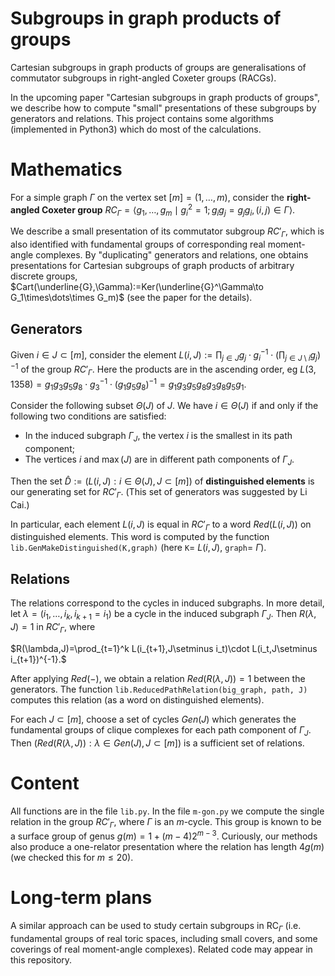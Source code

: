 # Subgroups in graph products of groups
Cartesian subgroups in graph products of groups are generalisations of commutator subgroups in right-angled Coxeter groups (RACGs).

In the upcoming paper "Cartesian subgroups in graph products of groups", we describe how to compute "small" presentations of these subgroups by generators and relations.
This project contains some algorithms (implemented in Python3) which do most of the calculations.

# Mathematics 
For a simple graph $\Gamma$ on the vertex set $[m]=(1,\dots,m)$, consider the **right-angled Coxeter group**
$RC_\Gamma=\langle g_1,\dots,g_m\mid g_i^2=1; g_ig_j=g_jg_i, (i,j)\in\Gamma\rangle.$

We describe a small presentation of its commutator subgroup $RC'_\Gamma,$ which is also identified with fundamental groups of corresponding real moment-angle complexes.
By "duplicating" generators and relations, one obtains presentations for Cartesian subgroups of graph products of arbitrary discrete groups, $Cart(\underline{G},\Gamma):=Ker(\underline{G}^\Gamma\to G_1\times\dots\times G_m)$ (see the paper for the details).

## Generators
Given $i\in J\subset[m]$, consider the element $L(i,J):=\prod_{j\in J}g_j\cdot g_i^{-1}\cdot (\prod_{j\in J\setminus i}g_j)^{-1}$ of the group $RC'_ \Gamma$. Here the products are in the ascending order, eg $L(3,1358)=g_1g_3g_5g_8\cdot g_3^{-1}\cdot (g_1g_5g_8)^{-1} = g_1g_3g_5g_8g_3g_8g_5g_1$. 

Consider the following subset $\Theta(J)$ of $J$. We have $i\in\Theta(J)$ if and only if the following two conditions are satisfied:
* In the induced subgraph $\Gamma_J$, the vertex $i$ is the smallest in its path component;
* The vertices $i$ and $\max(J)$ are in different path components of $\Gamma_J$.

Then the set $\widehat{D}:=(L(i,J):i\in\Theta(J),J\subset[m])$ of **distinguished elements** is our generating set for $RC'_\Gamma$. (This set of generators was suggested by Li Cai.)

In particular, each element $L(i,J)$ is equal in $RC'_\Gamma$ to a word $Red(L(i,J))$ on distinguished elements. This word is computed by the function `lib.GenMakeDistinguished(K,graph)` (here `K`= $L(i,J)$, `graph`= $\Gamma$).

## Relations
The relations correspond to the cycles in induced subgraphs. In more detail, let $\lambda=(i_1,\dots,i_k,i_{k+1}=i_1)$ be a cycle in the induced subgraph $\Gamma_J$. Then $R(\lambda,J)=1$ in $RC'_\Gamma$, where

$R(\lambda,J)=\prod_{t=1}^k L(i_{t+1},J\setminus i_t)\cdot L(i_t,J\setminus i_{t+1})^{-1}.$

After applying $Red(-)$, we obtain a relation $Red(R(\lambda,J))=1$ between the generators. The function `lib.ReducedPathRelation(big_graph, path, J)` computes this relation (as a word on distinguished elements).

For each $J\subset[m]$, choose a set of cycles $Gen(J)$ which generates the fundamental groups of clique complexes for each path component of $\Gamma_J$. Then $(Red(R(\lambda,J)):\lambda\in Gen(J),J\subset[m])$ is a sufficient set of relations.

# Content

All functions are in the file `lib.py`. In the file `m-gon.py` we compute the single relation in the group $RC'_\Gamma$, where $\Gamma$ is an $m$-cycle. This group is known to be a surface group of genus $g(m)=1+(m-4)2^{m-3}$. Curiously, our methods also produce a one-relator presentation where the relation has length $4g(m)$ (we checked this for $m\leq 20$).

# Long-term plans
A similar approach can be used to study certain subgroups in $\mathrm{RC}_\Gamma$ (i.e. fundamental groups of real toric spaces, including small covers, and some coverings of real moment-angle complexes).
Related code may appear in this repository.
